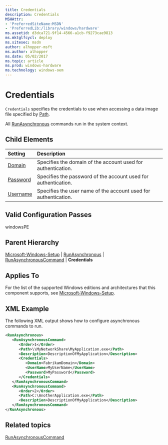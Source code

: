 ```yaml
---
title: Credentials
description: Credentials
MSHAttr:
- 'PreferredSiteName:MSDN'
- 'PreferredLib:/library/windows/hardware'
ms.assetid: d3dca721-9f14-4566-a1cb-f9273cae9813
ms.mktglfcycl: deploy
ms.sitesec: msdn
author: alhopper-msft
ms.author: alhopper
ms.date: 05/02/2017
ms.topic: article
ms.prod: windows-hardware
ms.technology: windows-oem
---
```

# Credentials

`Credentials` specifies the credentials to use when accessing a data image file specified by [Path](microsoft-windows-setup-runasynchronous-runasynchronouscommand-path.md).

All [RunAsynchronous](microsoft-windows-setup-runasynchronous.md) commands run in the system context.

## Child Elements

| Setting                 | Description                                                                           |
|:------------------------|:--------------------------------------------------------------------------------------|
| [Domain](microsoft-windows-setup-runasynchronous-runasynchronouscommand-credentials-domain.md) | Specifies the domain of the account used for authentication. |
| [Password](microsoft-windows-setup-runasynchronous-runasynchronouscommand-credentials-password.md) | Specifies the password of the account used for authentication. |
| [Username](microsoft-windows-setup-runasynchronous-runasynchronouscommand-credentials-username.md) | Specifies the user name of the account used for authentication. |

## Valid Configuration Passes

windowsPE

## Parent Hierarchy

[Microsoft-Windows-Setup](microsoft-windows-setup.md) | [RunAsynchronous](microsoft-windows-setup-runasynchronous.md) | [RunAsynchronousCommand](microsoft-windows-setup-runasynchronous-runasynchronouscommand.md) | **Credentials**

## Applies To

For the list of the supported Windows editions and architectures that this component supports, see [Microsoft-Windows-Setup](microsoft-windows-setup.md).

## XML Example

The following XML output shows how to configure asynchronous commands to run.

```XML
<RunAsynchronous>
   <RunAsynchronousCommand>
      <Order>1</Order>
      <Path>\\MyNetworkShare\MyApplication.exe</Path>
      <Description>DescriptionOfMyApplication</Description>
      <Credentials>
         <Domain>FabrikamDomain</Domain>
         <UserName>MyUserName</UserName>
         <Password>MyPassword</Password>
      </Credentials>
   </RunAsynchronousCommand>
   <RunAsynchronousCommand>
      <Order>2</Order>
      <Path>C:\AnotherApplication.exe</Path>
      <Description>DescriptionOfMyApplication</Description>
   </RunAsynchronousCommand>
</RunAsynchronous>
```

## Related topics

[RunAsynchronousCommand](microsoft-windows-setup-runasynchronous-runasynchronouscommand.md)
